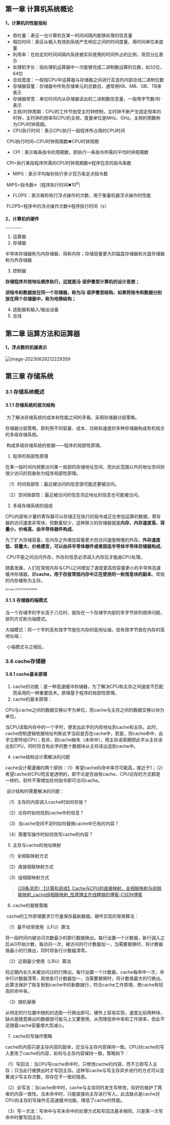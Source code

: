 ## 第一章   计算机系统概论

#### 1，计算机的性能指标

- 吞吐量：表征一台计算机在某一时间间隔内能够处理的信息量
- 相应时间：表征从输入有效到系统产生响应之间的时间度量，用时间单位来度量
- 利用率：在给定的时间间隔内系统被实际使用的时间所占的比例，用百分比表示
- 处理机字长：指处理机运算器中一次能够完成二进制数运算的位数，如32位，64位
- 总线宽度：一般指CPU中运算器与存储器之间进行互连的内部总线二进制位数
- 存储器容量：存储器中所有存储单元的总数目，通常用KB、MB、GB、TB来表示
- 存储器带宽：单位时间内从存储器读出的二进制数信息量，一般用字节数/秒表示
- 主频/时钟周期：CPU的工作节拍受主时钟控制，主时钟不断产生固定频率的时钟，主时钟的频率叫CPU的主频，度量单位是MHz、GHz。主频的倒数称为CPU时钟周期。
- CPU执行时间：表示CPU执行一般程序所占用的CPU时间

​			CPU执行时间=CPU时钟周期数✖CPU时钟周期

- CPI：表示每条指令的周期数，即执行一条指令所需的平均时钟周期数

​			CPI=执行某段程序所需的CPU时钟周期数➗程序包含的指令条数

- MIPS：表示平均每秒执行多少百万条定点指令数

​			MIPS=指令数➗（程序执行时间✖10<sup>6</sup>）

- FLOPS：表示每秒执行浮点操作的次数，用于衡量机器浮点操作的性能

​			FLOPS=程序中的浮点操作次数➗程序执行时间（s）

#### 2，计算机的硬件

<img src="C:\Users\张云鑫\AppData\Roaming\Typora\typora-user-images\image-20230629204336243.png" alt="image-20230629204336243" style="zoom:25%;" />

1. 运算器
2. 存储器

​		半导体存储器称为内存储器，简称内存；存储容量更大的磁盘存储器和光盘存储器称为外存储器

3. 控制器

​		**存储程序并按地址顺序执行，这就是冯·诺伊曼型计算机的设计思想；**

​		**讲指令和数据放在同一个存储器，称为冯·诺伊曼型结构，如果将指令和数据分别放在两个存储器中，称为哈佛结构；**

4. 适配器和输入/输出设备
5. 总线

## 第二章   运算方法和运算器

#### 1，浮点数的机器表示

![image-20230629212229359](C:\Users\张云鑫\AppData\Roaming\Typora\typora-user-images\image-20230629212229359.png)





## 第三章 存储系统

### 3.1 存储系统概述

#### 3.1.1 存储系统的层次结构

​		为了解决存储系统的成本和性能之间的矛盾，采用存储器分层策略。

​		存储器分层策略，即利用不同容量、成本、功耗和速度的多种存储器构成有机结合的多级存储系统。

​		构成多级存储系统的依据——程序的局部性原理。

1. 程序的局部性原理

​		在某一段时间内频繁访问某一局部的存储地址空间，而对此范围以外的地址空间则很少访问的现象称为程序局部性原理。

​		（1）时间局部性：最近被访问的信息很可能还要被访问。

​		（2）空间局部性：最近被访问的信息邻近地址的信息也可能被访问。

2. 多级存储系统的组成

​		CPU内部有少量的寄存器可以存储正在执行的指令或正在参加运算的数据，寄存器的访问速度非常块，但数量较少，这种狭义的存储器就是**内存**。**内存速度高、容量小、价格高，由半导体器件构成**。

​		为了扩大存储容量，在内存之外增加容量更大但访问速度稍慢的外存。**外存速度低、容量大、价格便宜，可以由非半导体器件或者固态半导体半导体存储器构成**。

​		CPU不能之间访问外存，外存的信息必须调入内存后才能由CPU处理。

​		随着发展，人们在常规内存与CPU之间增加了速度更高但容量更小的半导体高速缓冲存储器，即**cache，用于存放常规内存中正在使用的一些信息块的副本**。常规的内存被称为主存。

<img src="C:\Users\张云鑫\AppData\Roaming\Typora\typora-user-images\image-20230714112334909.png" alt="image-20230714112334909" style="zoom:50%;" />

#### 3.1.3 存储器的端模式

​		当一个存储字的字长高于八位时，就存在一个存储字内部的多字节排列顺序问题，排列方式称为端模式。

​		大端模式：将一个字的高有效字节放在内存的低地址端，低有效字节放在内存的高地址端；

​		小端模式与之相反。





### 3.6 cache存储器

#### 3.6.1 cache基本原理

1. cache的功能：是一种高速缓冲存储器，为了解决CPU和主存之间速度不匹配而采用的一种重要技术。原理基于程序的局部性原理。
2. cache的基本原理：

​		CPU与cache之间的数据交换以字为单位，而cache与主存之间的数据交换以块为单位，

​		当CPU读取内存中的一个字时，便发出此字的内存地址到cache和主存。此时，cache控制逻辑依据地址判断此字当前是否在cache中，若是，则cache命中，此字立即传给CPU；若非，则cache缺失（未命中），用主存读周期把此字从主存读出到CPU，同时将含有此字的整个数据块从主存读出送到cache中。

4. cache结构设计需解决的问题

​		cache设计需遵循的两个原则：（1）希望cache的命中率尽可能高，接近于1；（2）希望cache对CPU而言是透明的，即不论是否由有cache，CPU访存的方式都是一样的，软件不需增加任何指令即可访问cache。

​		设计结构时需要解决的问题：

​		（1）主存的内容调入cache时如何存放？

​		（2）访存时如何找到cache中的信息？

​		（3）当cache空间不足时如何替换cache中已有的内容？

​		（4）需要写操作时如何改写cache的内容？

5. 主存与cache的地址映射

​		（1）全相联映射方式

​		（2）直接相联映射方式

​		（3）组相联映射方式

> [(29条消息) 【计算机组成】Cache与CPU的直接映射、全相联映射与组相联映射_cache组相联映射_性感博主在线瞎搞的博客-CSDN博客](https://blog.csdn.net/qq_41884002/article/details/131047943?spm=1001.2101.3001.6650.2&utm_medium=distribute.pc_relevant.none-task-blog-2~default~YuanLiJiHua~Position-2-131047943-blog-125485606.235^v38^pc_relevant_yljh&depth_1-utm_source=distribute.pc_relevant.none-task-blog-2~default~YuanLiJiHua~Position-2-131047943-blog-125485606.235^v38^pc_relevant_yljh&utm_relevant_index=5)

6. cache的替换策略

​		cache的工作原理要求它尽量保存最新数据。硬件实现的常用算法：

​		（1）最不经常使用（LFU）算法

​		将一段时间内被访问次数最少的那行数据换出。每行设置一个计数器，新行调入之后从0开始计数，每访问一次，被访问的行计数器加一，当需要替换时，将计数器值最小的行换出，同时将各行计数器清零。

​		（2）近期最少使用（LRU）算法

​		将近期内长久未被访问过的行换出。每行设置一个计数器，cache每命中一次，命中行计数器清零，其他各行计数器加一，当需要替换时，将计数值最大的行换出。此算法保护了刚复制到cache中的新数据行，符合cache工作原理，使cache有较高的命中率。

​		（3）随机替换

​		从特定的行位置中随机的选取一行换出即可。硬件上容易实现，速度比前两种快，缺点是随意换出的数据很可能马上又要使用，从而降低命中率和工作效率，但此不足随着cache容量增大而减小。

7. cache的写操作策略

​		cache的内容只是主存内容的副本，应当与主存内容保持一致。CPU对cache的写入更改了cache的内容，如何与主存内容保持一致，策略如下：

​		（1）写回法：当CPU写cache命中时，只修改cache的内容，而不立即写入主存；只当此行被换出时才写回主存。这种写cache与写主存异步进行的方式可以显著减少写主存次数，但存在不一致的隐患。

​		（2）全写法：当cache命中时，cache与主存同时发生写修改，较好的维护了两者的内容一致性。当未命中时，只能直接向主存进行写入。此法缺点是cache对CPU向主存的写操作无高速缓冲功能，降低了cache的性能。

​		（3）写一次法：写命中与写未命中的处理方式和写回法基本相同，只是第一次写命中时要写回主存。
